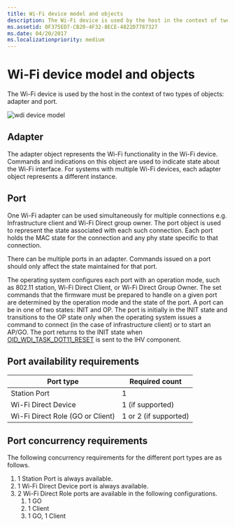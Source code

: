 ```yaml
---
title: Wi-Fi device model and objects
description: The Wi-Fi device is used by the host in the context of two types of objects adapter and port.
ms.assetid: 0F375ED7-CB20-4F32-8ECE-4822D7787327
ms.date: 04/20/2017
ms.localizationpriority: medium
---
```


# Wi-Fi device model and objects


The Wi-Fi device is used by the host in the context of two types of objects: adapter and port.

![wdi device model](images/wdi-object-model.png)

## Adapter


The adapter object represents the Wi-Fi functionality in the Wi-Fi device. Commands and indications on this object are used to indicate state about the Wi-Fi interface. For systems with multiple Wi-Fi devices, each adapter object represents a different instance.

## Port


One Wi-Fi adapter can be used simultaneously for multiple connections e.g. Infrastructure client and Wi-Fi Direct group owner. The port object is used to represent the state associated with each such connection. Each port holds the MAC state for the connection and any phy state specific to that connection.

There can be multiple ports in an adapter. Commands issued on a port should only affect the state maintained for that port.

The operating system configures each port with an operation mode, such as 802.11 station, Wi-Fi Direct Client, or Wi-Fi Direct Group Owner. The set commands that the firmware must be prepared to handle on a given port are determined by the operation mode and the state of the port. A port can be in one of two states: INIT and OP. The port is initially in the INIT state and transitions to the OP state only when the operating system issues a command to connect (in the case of infrastructure client) or to start an AP/GO. The port returns to the INIT state when [OID\_WDI\_TASK\_DOT11\_RESET](./oid-wdi-task-dot11-reset.md) is sent to the IHV component.

## Port availability requirements


| Port type                        | Required count        |
|----------------------------------|-----------------------|
| Station Port                     | 1                     |
| Wi-Fi Direct Device              | 1 (if supported)      |
| Wi-Fi Direct Role (GO or Client) | 1 or 2 (if supported) |

 

## Port concurrency requirements


The following concurrency requirements for the different port types are as follows.

1.  1 Station Port is always available.
2.  1 Wi-Fi Direct Device port is always available.
3.  2 Wi-Fi Direct Role ports are available in the following configurations.
    1.  1 GO
    2.  1 Client
    3.  1 GO, 1 Client

 

